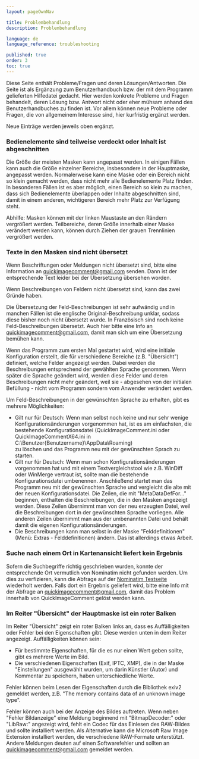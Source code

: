 ```yaml
---
layout: pageOwnNav

title: Problembehandlung
description: Problembehandlung

language: de
language_reference: troubleshooting

published: true
order: 3
toc: true
---
```


Diese Seite enthält Probleme/Fragen und deren Lösungen/Antworten. Die Seite ist als Ergänzung zum Benutzerhandbuch bzw. der mit dem Programm gelieferten Hilfedatei gedacht. Hier werden konkrete Probleme und Fragen behandelt, deren Lösung bzw. Antwort nicht oder eher mühsam anhand des Benutzerhandbuches zu finden ist. Vor allem können neue Probleme oder Fragen, die von allgemeinem Interesse sind, hier kurfristig ergänzt werden. 

Neue Einträge werden jeweils oben ergänzt.

### Bedienelemente sind teilweise verdeckt oder Inhalt ist abgeschnitten
Die Größe der meisten Masken kann angepasst werden. In einigen Fällen kann auch die Größe einzelner Bereiche, insbesondere in der Hauptmaske, angepasst werden. Normalerweise kann eine Maske oder ein Bereich nicht so klein gemacht werden, dass nicht mehr alle Bedienelemente Platz finden. In besonderen Fällen ist es aber möglich, einen Bereich so klein zu machen, dass sich Bedienelemente überlappen oder Inhalte abgeschnitten sind, damit in einem anderen, wichtigeren Bereich mehr Platz zur Verfügung steht.

Abhilfe: Masken können mit der linken Maustaste an den Rändern vergrößert werden. Teilbereiche, deren Größe innerhalb einer Maske verändert werden kann, können durch Ziehen der grauen Trennlinien vergrößert werden.

### Texte in den Masken sind nicht übersetzt
Wenn Beschriftungen oder Meldungen nicht übersetzt sind, bitte eine Information an <a href="mailto:quickimagecomment@gmail.com">quickimagecomment@gmail.com</a> senden. Dann ist der entsprechende Text leider bei der Übersetzung übersehen worden.

Wenn Beschreibungen von Feldern nicht übersetzt sind, kann das zwei Gründe haben. 

Die Übersetzung der Feld-Beschreibungen ist sehr aufwändig und in manchen Fällen ist die englische Original-Beschreibung unklar, sodass diese bisher noch nicht übersetzt wurde. In Französisch sind noch keine Feld-Beschreibungen übersetzt. Auch hier bitte eine Info an <a href="mailto:quickimagecomment@gmail.com">quickimagecomment@gmail.com</a>, damit man sich um eine Übersetzung bemühen kann. 

Wenn das Programm zum ersten Mal gestartet wird, wird eine initiale Konfiguration erstellt, die für verschiedene Bereiche (z.B. "Übersicht") definiert, welche Felder angezeigt werden. Dabei werden die Beschreibungen entsprechend der gewählten Sprache genommen. Wenn später die Sprache geändert wird, werden diese Felder und deren Beschreibungen nicht mehr geändert, weil sie - abgesehen von der initialen Befüllung - nicht vom Programm sondern vom Anwender verändert werden.

Um Feld-Beschreibungen in der gewünschten Sprache zu erhalten, gibt es mehrere Möglichkeiten:

* Gilt nur für Deutsch: Wenn man selbst noch keine und nur sehr wenige Konfigurationsänderungen vorgenommen hat, ist es am einfachsten, die bestehende Konfigurationsdatei (QuickImageComment.ini oder QuickImageCommentX64.ini in<br>C:\Benutzer\{Benutzername}\AppData\Roaming)<br>zu löschen und das Programm neu mit der gewünschten Sprach zu starten. 
* Gilt nur für Deutsch: Wenn man schon Konfigurationsänderungen vorgenommen hat und mit einem Textvergleichstool wie z.B. WinDiff oder WinMerge vertraut ist, sollte man die bestehende Konfigurationsdatei umbenennen. Anschließend startet man das Programm neu mit der gewünschten Sprache und vergleicht die alte mit der neuen Konfigurationsdatei. Die Zeilen, die mit "MetaDataDefFor..." beginnen, enthalten die Beschreibungen, die in den Masken angezeigt werden. Diese Zeilen übernimmt man von der neu erzeugten Datei, weil die Beschreibungen dort in der gewünschten Sprache vorliegen. Alle anderen Zeilen übernimmt man aus der umbenannten Datei und behält damit die eigenen Konfigurationsänderungen.
* Die Beschreibungen kann man selbst in der Maske "Felddefinitionen" (Menü: Extras - Felddefinitionen) ändern. Das ist allerdings etwas Arbeit.

### Suche nach einem Ort in Kartenansicht liefert kein Ergebnis
Sofern die Suchbegriffe richtig geschrieben wurden, konnte der entsprechende Ort vermutlich von Nominatim nicht gefunden werden. Um dies zu verfizieren, kann die Abfrage auf der [Nominatim Testseite](https://nominatim.openstreetmap.org/ui/search.html) wiederholt werden. Falls dort ein Ergebnis geliefert wird, bitte eine Info mit der Abfrage an <a href="mailto:quickimagecomment@gmail.com">quickimagecomment@gmail.com</a>, damit das Problem innerhalb von QuickImageComment gelöst werden kann.

### Im Reiter "Übersicht" der Hauptmaske ist ein roter Balken
Im Reiter "Übersicht" zeigt ein roter Balken links an, dass es Auffälligkeiten oder Fehler bei den Eigenschaften gibt. Diese werden unten in dem Reiter angezeigt. Auffälligkeiten können sein:
* Für bestimmte Eigenschaften, für die es nur einen Wert geben sollte, gibt es mehrere Werte im Bild.
* Die verschiedenen Eigenschaften (Exif, IPTC, XMP), die in der Maske "Einstellungen" ausgewählt wurden, um darin Künstler (Autor) und Kommentar zu speichern, haben unterschiedliche Werte.

Fehler können beim Lesen der Eigenschaften durch die Bibliothek exiv2 gemeldet werden, z.B. "The memory contains data of an unknown image type".

Fehler können auch bei der Anzeige des Bildes auftreten. Wenn neben "Fehler Bildanzeige" eine Meldung beginnend mit "BitmapDecoder:" oder "LibRaw:" angezeigt wird, fehlt ein Codec für das Einlesen des RAW-Bildes und sollte installiert werden. Als Alternative kann die Microsoft Raw Image Extension installiert werden, die verschiedene RAW-Formate unterstützt. Andere Meldungen deuten auf einen Softwarefehler und sollten an <a href="mailto:quickimagecomment@gmail.com">quickimagecomment@gmail.com</a> gemeldet werden.
